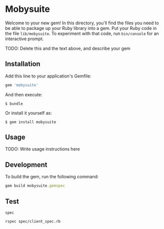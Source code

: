 # Mobysuite

Welcome to your new gem! In this directory, you'll find the files you need to be able to package up your Ruby library into a gem. Put your Ruby code in the file `lib/mobysuite`. To experiment with that code, run `bin/console` for an interactive prompt.

TODO: Delete this and the text above, and describe your gem

## Installation

Add this line to your application's Gemfile:

```ruby
gem 'mobysuite'
```

And then execute:

    $ bundle

Or install it yourself as:

    $ gem install mobysuite

## Usage

TODO: Write usage instructions here

## Development

To build the gem, run the following command:

```ruby
gem build mobysuite.gemspec
```

## Test

```rubyr
spec

rspec spec/client_spec.rb
```
